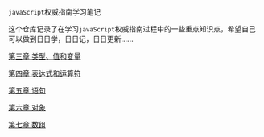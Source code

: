 `javaScript`权威指南学习笔记

这个仓库记录了在学习`javaScript`权威指南过程中的一些重点知识点，希望自己可以做到日日学，日日记，日日更新......

[第三章 类型、值和变量](https://github.com/MyDAIDAI/The-Definitive-Guide-of-JavaScript/blob/master/chapter3-var.md)

[第四章 表达式和运算符](https://github.com/MyDAIDAI/The-Definitive-Guide-of-JavaScript/blob/master/chapter4-expression.md)

[第五章 语句](https://github.com/MyDAIDAI/The-Definitive-Guide-of-Ja:vaScript/blob/master/chapter5-statement.md)

[第六章 对象](https://github.com/MyDAIDAI/The-Definitive-Guide-of-Ja:vaScript/blob/master/chapter6-object.md)

[第七章 数组](https://github.com/MyDAIDAI/The-Definitive-Guide-of-Ja:vaScript/blob/master/chapter7-array.md)



